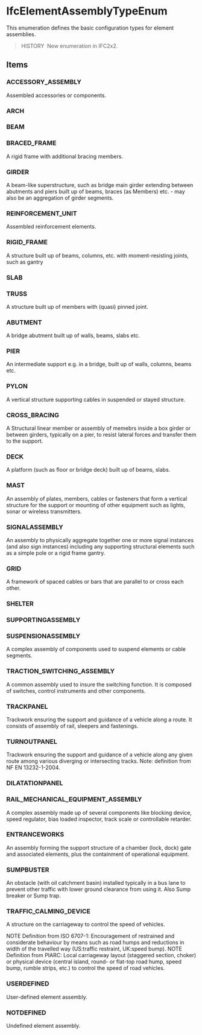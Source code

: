 # IfcElementAssemblyTypeEnum

This enumeration defines the basic configuration types for element assemblies.

> HISTORY&nbsp; New enumeration in IFC2x2.

## Items

### ACCESSORY_ASSEMBLY
Assembled accessories or components.

### ARCH


### BEAM


### BRACED_FRAME
A rigid frame with additional bracing members.

### GIRDER
A beam-like superstructure, such as bridge main girder extending between abutments and piers built up of beams, braces (as Members) etc. - may also be an aggregation of girder segments.

### REINFORCEMENT_UNIT
Assembled reinforcement elements.

### RIGID_FRAME
A structure built up of beams, columns, etc. with moment-resisting joints, such as gantry

### SLAB


### TRUSS
A structure built up of members with (quasi) pinned joint.

### ABUTMENT
A bridge abutment built up of walls, beams, slabs etc.

### PIER
An intermediate support e.g. in a bridge, built up of walls, columns, beams etc.

### PYLON
A vertical structure supporting cables in suspended or stayed structure.

### CROSS_BRACING
A Structural linear member or assembly of memebrs inside a box girder or between girders, typically on a pier, to resist lateral forces and transfer them to the support.

### DECK
A platform (such as floor or bridge deck) built up of beams, slabs.

### MAST
An assembly of plates, members, cables or fasteners that form a vertical structure for the support or mounting of other equipment such as lights, sonar or wireless transmitters.

### SIGNALASSEMBLY
An assembly to physically aggregate together one or more signal instances (and also sign instances) including any supporting structural elements such as a simple pole or a rigid frame gantry.

### GRID
A framework of spaced cables or bars that are parallel to or cross each other.

### SHELTER


### SUPPORTINGASSEMBLY


### SUSPENSIONASSEMBLY
A complex assembly of components used to suspend elements or cable segments.

### TRACTION_SWITCHING_ASSEMBLY
A common assembly used to insure the switching function. It is composed of switches, control instruments and other components.

### TRACKPANEL
Trackwork ensuring the support and guidance of a vehicle along a route. It consists of assembly of rail, sleepers and fastenings.

### TURNOUTPANEL
Trackwork ensuring the support and guidance of a vehicle along any given route among various diverging or intersecting tracks.
Note: definition from NF EN 13232-1-2004.

### DILATATIONPANEL


### RAIL_MECHANICAL_EQUIPMENT_ASSEMBLY
A complex assembly made up of several components like blocking device, speed regulator, bias loaded inspector, track scale or controllable retarder.

### ENTRANCEWORKS
An assembly forming the support structure of a chamber (lock, dock) gate and associated elements, plus the containment of operational equipment.

### SUMPBUSTER
An obstacle (with oil catchment basin) installed typically in a bus lane to prevent other traffic with lower ground clearance from using it. Also Sump breaker or Sump trap.

### TRAFFIC_CALMING_DEVICE
A structure on the carriageway to control the speed of vehicles.

NOTE Definition from ISO 6707-1: Encouragement of restrained and considerate behaviour by means such as road humps and reductions in width of the travelled way (US:traffic restraint, UK:speed bump).
NOTE Definition from PIARC: Local carriageway layout (staggered section, choker) or physical device (central island, round- or flat-top road hump, speed bump, rumble strips, etc.) to control the speed of road vehicles.

### USERDEFINED
User-defined element assembly.

### NOTDEFINED
Undefined element assembly.
